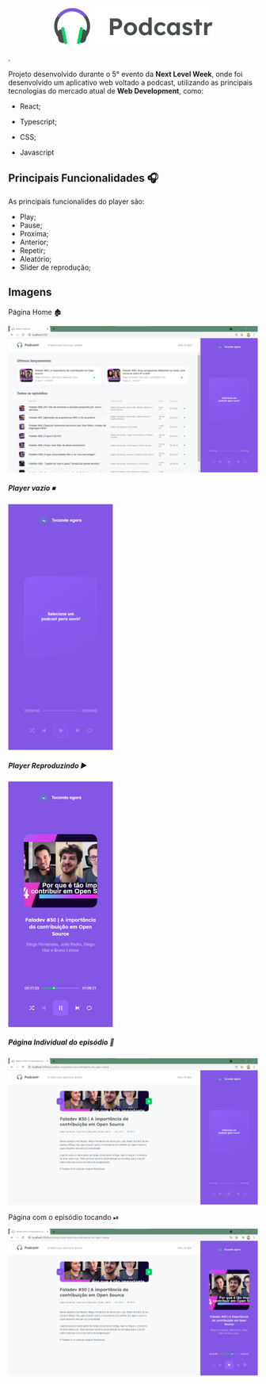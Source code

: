 <p align = "center" >
<img src="https://github.com/eipedrov/podcastrnext/blob/master/public/logo.svg" />
</p>

<img src="https://fhugoduarte.github.io/portfolio/images/rocketseat.png" style="zoom:25%;" />

Projeto desenvolvido durante o 5° evento da **Next Level Week**, onde foi desenvolvido um aplicativo web voltado a podcast, utilizando as principais tecnologias do mercado atual de **Web Development**, como:

* React;

* Typescript;

* CSS;

* Javascript

  

## Principais Funcionalidades 🎧

As principais funcionalides do player são:

- Play;
- Pause;
- Proxima;
- Anterior;
- Repetir;
- Aleatório;
- Slider de reprodução;

## Imagens

Página Home 🏚

![](https://github.com/eipedrov/podcastrnext/blob/master/Banco%20de%20Imagens/Home.png)

##### Player vazio ⏹

<img src="https://github.com/eipedrov/podcastrnext/blob/master/Banco%20de%20Imagens/player.png" style="zoom: 50%;" />

##### Player Reproduzindo ▶

<img src="https://github.com/eipedrov/podcastrnext/blob/master/Banco%20de%20Imagens/player_at.png" style="zoom:50%;" />

##### Página Individual do episódio 📖

![](https://github.com/eipedrov/podcastrnext/blob/master/Banco%20de%20Imagens/DescricaoEp.png)

Página com o episódio tocando ⏯

 ![](https://github.com/eipedrov/podcastrnext/blob/master/Banco%20de%20Imagens/PaginaEP.png)
